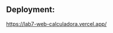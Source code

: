 ## Deployment:
<a href="https://lab7-web-calculadora.vercel.app/">https://lab7-web-calculadora.vercel.app/</a>
